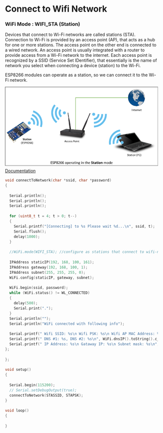 # Connect to Wifi Network

### WiFi Mode : WIFI_STA (Station)

Devices that connect to Wi-Fi networks are called stations (STA). Connection to Wi-Fi is provided by an access point (AP), that acts as a hub for one or more stations. The access point on the other end is connected to a wired network. An access point is usually integrated with a router to provide access from a Wi-Fi network to the internet. Each access point is recognized by a SSID (Service Set IDentifier), that essentially is the name of network you select when connecting a device (station) to the Wi-Fi.

ESP8266 modules can operate as a station, so we can connect it to the Wi-Fi network.

![pinout_arduino_uno](../..//resources/WiFi-station-mode.png)
<br>
    [Documentation](https://arduino-esp8266.readthedocs.io/en/latest/esp8266wifi/station-class.html)
<br>
```c++
void connectToNetwork(char *ssid, char *password)
{

  Serial.println();
  Serial.println();
  Serial.println();

  for (uint8_t t = 4; t > 0; t--)
  {
    Serial.printf("[Connecting] to %s Please wait %d...\n", ssid, t);
    Serial.flush();
    delay(1000);
  }

  //WiFi.mode(WIFI_STA); //configure as stations that connect to wifi-network (AP)

  IPAddress staticIP(192, 168, 100, 161);
  IPAddress gateway(192, 168, 100, 1);
  IPAddress subnet(255, 255, 255, 0);
  WiFi.config(staticIP, gateway, subnet);

  WiFi.begin(ssid, password);
  while (WiFi.status() != WL_CONNECTED)
  {
    delay(500);
    Serial.print(".");
  }
  Serial.println("");
  Serial.println("WiFi connected with following info");

  Serial.printf(" Wifi SSID: %s\n Wifi PSK: %s\n Wifi AP MAC Address: %s\n RSSI: %d dBm\n", WiFi.SSID().c_str(), WiFi.psk().c_str(), WiFi.BSSIDstr().c_str(), WiFi.RSSI());
  Serial.printf(" DNS #1: %s, DNS #2: %s\n", WiFi.dnsIP().toString().c_str(), WiFi.dnsIP(1).toString().c_str());
  Serial.printf(" IP Address: %s\n Gataway IP: %s\n Subnet mask: %s\n", WiFi.localIP().toString().c_str(), WiFi.gatewayIP().toString().c_str(), WiFi.subnetMask().toString().c_str());
};

};

void setup()
{
 
  Serial.begin(115200);
  // Serial.setDebugOutput(true);
  connectToNetwork(STASSID, STAPSK);
}

void loop()
{
 
}

```